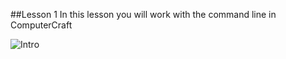##Lesson 1
In this lesson you will work with the command line in ComputerCraft


![Intro](https://github.com/AllenHeard/ComputerCraft/blob/master/Screenshots/Intro.png=100x100)
